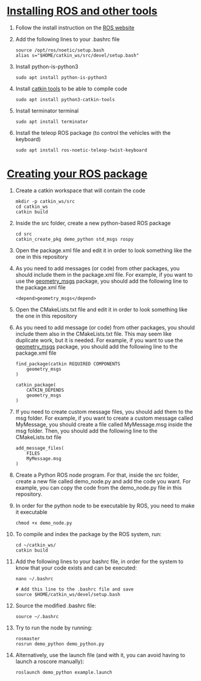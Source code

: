 # [Installing ROS and other tools](http://wiki.ros.org/noetic/Installation/Ubuntu)

1. Follow the install instruction on the [ROS website](http://wiki.ros.org/noetic/Installation/Ubuntu)
2. Add the following lines to your .bashrc file
    ```
    source /opt/ros/noetic/setup.bash
    alias s="$HOME/catkin_ws/src/devel/setup.bash"
    ```
3. Install python-is-python3
    ```
    sudo apt install python-is-python3
    ```
4. Install [catkin tools](https://catkin-tools.readthedocs.io/en/latest/installing.html) to be able to compile code
    ```
    sudo apt install python3-catkin-tools
    ```

5. Install terminator terminal
    ```
    sudo apt install terminator
    ```

6. Install the teleop ROS package (to control the vehicles with the keyboard)
    ```
    sudo apt install ros-noetic-teleop-twist-keyboard
    ```

# [Creating your ROS package](http://wiki.ros.org/ROS/Tutorials/CreatingPackage)

1. Create a catkin workspace that will contain the code
    ```
    mkdir -p catkin_ws/src
    cd catkin_ws
    catkin build
    ```

2. Inside the src folder, create a new python-based ROS package
    ```
    cd src
    catkin_create_pkg demo_python std_msgs rospy
    ```

3. Open the package.xml file and edit it in order to look something like the one in this repository

4. As you need to add messages (or code) from other packages, you should include them in the package.xml file. For example, if you want to use the [geometry_msgs](http://wiki.ros.org/geometry_msgs) package, you should add the following line to the package.xml file
    ```
    <depend>geometry_msgs</depend>
    ```

5. Open the CMakeLists.txt file and edit it in order to look something like the one in this repository

6. As you need to add message (or code) from other packages, you should include them also in the CMakeLists.txt file. This may seem like duplicate work, but it is needed. For example, if you want to use the [geometry_msgs](http://wiki.ros.org/geometry_msgs) package, you should add the following line to the package.xml file
    ```
    find_package(catkin REQUIRED COMPONENTS
        geometry_msgs
    )

    catkin_package(
        CATKIN_DEPENDS 
        geometry_msgs 
    )
    ```

7. If you need to create custom message files, you should add them to the msg folder. For example, if you want to create a custom message called MyMessage, you should create a file called MyMessage.msg inside the msg folder. Then, you should add the following line to the CMakeLists.txt file
    ```
    add_message_files(
        FILES
        MyMessage.msg
    )
    ```

8. Create a Python ROS node program. For that, inside the src folder, create a new file called demo_node.py and add the code you want. For example, you can copy the code from the demo_node.py file in this repository.

9. In order for the python node to be executable by ROS, you need to make it executable
    ```
    chmod +x demo_node.py
    ```
    
10. To compile and index the package by the ROS system, run:
    ```
    cd ~/catkin_ws/
    catkin build
    ```
11. Add the following lines to your bashrc file, in order for the system to know that your code exists and can be executed:
    ```
    nano ~/.bashrc
    
    # Add this line to the .bashrc file and save
    source $HOME/catkin_ws/devel/setup.bash
    ```
12. Source the modified .bashrc file:
    ```
    source ~/.bashrc
    ```
13. Try to run the node by running:
    ```
    rosmaster
    rosrun demo_python demo_python.py
    ```

14. Alternatively, use the launch file (and with it, you can avoid having to launch a roscore manually):
    ```
    roslaunch demo_python example.launch
    ```
